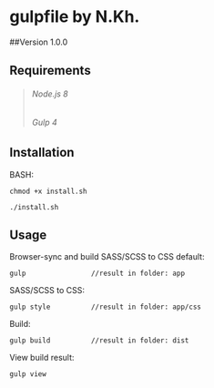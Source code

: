 ﻿# gulpfile by N.Kh.

##Version 
1.0.0


## Requirements
>###### Node.js 8
>###### Gulp 4



## Installation
BASH:

	chmod +x install.sh
	
	./install.sh


## Usage
Browser-sync and build SASS/SCSS to CSS default:

	gulp				//result in folder: app

SASS/SCSS to CSS:

	gulp style 			//result in folder: app/css

Build:

	gulp build 			//result in folder: dist

View build result:

	gulp view




